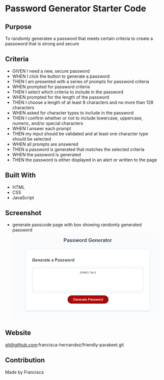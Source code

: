 # Password Generator Starter Code


## Purpose

To randomly generatee a password that meets certain criteria to create a passoword that is strong and secure

## Criteria
* GIVEN I need a new, secure password
* WHEN I click the button to generate a password
* THEN I am presented with a series of prompts for password criteria
* WHEN prompted for password criteria
* THEN I select which criteria to include in the password
* WHEN prompted for the length of the password
* THEN I choose a length of at least 8 characters and no more than 128 characters
* WHEN asked for character types to include in the password
* THEN I confirm whether or not to include lowercase, uppercase, numeric, and/or special characters
* WHEN I answer each prompt
* THEN my input should be validated and at least one character type should be selected
* WHEN all prompts are answered
* THEN a password is generated that matches the selected criteria
* WHEN the password is generated
* THEN the password is either displayed in an alert or written to the page


## Built With
* HTML
* CSS
* JavaScript

## Screenshot 
* generate passcode page with box showing randomly generated password
![box showing radomly generated password](/assets/password%20Generator.png)

## Website 
git@github.com:francisca-hernandez/friendly-parakeet.git


## Contribution
Made by Francisca


